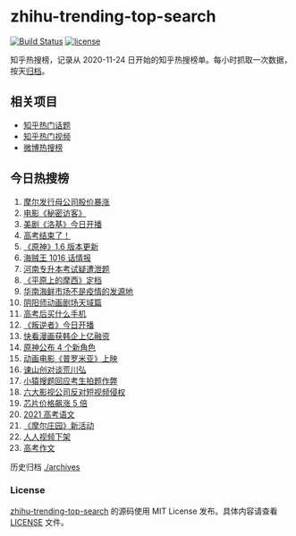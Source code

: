 # zhihu-trending-top-search

[![Build Status](https://github.com/justjavac/zhihu-trending-top-search/workflows/ci/badge.svg?branch=main)](https://github.com/justjavac/zhihu-trending-top-search/actions)
[![license](https://img.shields.io/github/license/justjavac/zhihu-trending-top-search)](https://github.com/justjavac/zhihu-trending-top-search/blob/main/LICENSE)

知乎热搜榜，记录从 2020-11-24 日开始的知乎热搜榜单。每小时抓取一次数据，按天[归档](./archives)。

## 相关项目

- [知乎热门话题](https://github.com/justjavac/zhihu-trending-hot-questions)
- [知乎热门视频](https://github.com/justjavac/zhihu-trending-hot-video)
- [微博热搜榜](https://github.com/justjavac/weibo-trending-hot-search)

## 今日热搜榜

<!-- BEGIN -->
<!-- 最后更新时间 Wed Jun 09 2021 23:06:12 GMT+0800 (China Standard Time) -->

1. [摩尔发行母公司股价暴涨](https://www.zhihu.com/search?q=摩尔庄园)
2. [电影《秘密访客》](https://www.zhihu.com/search?q=秘密访客)
3. [美剧《洛基》今日开播](https://www.zhihu.com/search?q=洛基)
4. [高考结束了！](https://www.zhihu.com/search?q=高考结束)
5. [《原神》1.6 版本更新](https://www.zhihu.com/search?q=原神)
6. [海贼王 1016 话情报](https://www.zhihu.com/search?q=海贼王)
7. [河南专升本考试疑遭泄题](https://www.zhihu.com/search?q=河南专升本)
8. [《平原上的摩西》定档](https://www.zhihu.com/search?q=平原上的摩西)
9. [华南海鲜市场不是疫情的发源地](https://www.zhihu.com/search?q=华南海鲜市场)
10. [阴阳师动画剧场天域篇](https://www.zhihu.com/search?q=阴阳师)
11. [高考后买什么手机](https://www.zhihu.com/search?q=高考后手机)
12. [《叛逆者》今日开播](https://www.zhihu.com/search?q=叛逆者)
13. [快看漫画获韩企上亿融资](https://www.zhihu.com/search?q=快看漫画)
14. [原神公布 4 个新角色](https://www.zhihu.com/search?q=原神)
15. [动画电影《普罗米亚》上映](https://www.zhihu.com/search?q=普罗米亚)
16. [谏山创对谈荒川弘](https://www.zhihu.com/search?q=谏山创)
17. [小猿搜题回应考生拍题作弊](https://www.zhihu.com/search?q=小猿搜题)
18. [六大影视公司反对短视频侵权](https://www.zhihu.com/search?q=短视频侵权)
19. [芯片价格飙涨 5 倍](https://www.zhihu.com/search?q=芯片)
20. [2021 高考语文](https://www.zhihu.com/search?q=高考语文)
21. [《摩尔庄园》新活动](https://www.zhihu.com/search?q=摩尔庄园)
22. [人人视频下架](https://www.zhihu.com/search?q=人人视频)
23. [高考作文](https://www.zhihu.com/search?q=高考作文)

<!-- END -->

历史归档 [./archives](./archives)

### License

[zhihu-trending-top-search](https://github.com/justjavac/zhihu-trending-top-search)
的源码使用 MIT License 发布。具体内容请查看 [LICENSE](./LICENSE) 文件。
